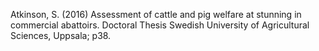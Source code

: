 Atkinson, S. (2016) Assessment of cattle and pig welfare at stunning in commercial abattoirs. Doctoral Thesis Swedish University of Agricultural Sciences, Uppsala; p38.